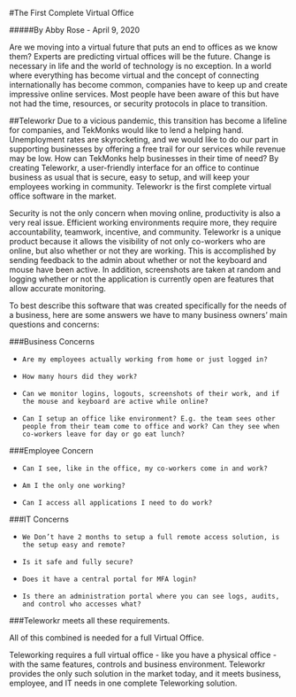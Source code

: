 #The First Complete Virtual Office

#####By Abby Rose - April 9, 2020

Are we moving into a virtual future that puts an end to offices as we know them? Experts are predicting virtual offices will be the future. Change is necessary in life and the world of technology is no exception. In a world where everything has become virtual and the concept of connecting internationally has become common, companies have to keep up and create impressive online services. Most people have been aware of this but have not had the time, resources, or security protocols in place to transition. 

##Teleworkr
Due to a vicious pandemic, this transition has become a lifeline for companies, and TekMonks would like to lend a helping hand. Unemployment rates are skyrocketing, and we would like to do our part in supporting businesses by offering a free trail for our services while revenue may be low. How can TekMonks help businesses in their time of need? By creating Teleworkr, a user-friendly interface for an office to continue business as usual that is secure, easy to setup, and will keep your employees working in community. Teleworkr is the first complete virtual office software in the market.

Security is not the only concern when moving online, productivity is also a very real issue. Efficient working environments require more, they require accountability, teamwork, incentive, and community. Teleworkr is a unique product because it allows the visibility of not only co-workers who are online, but also whether or not they are working. This is accomplished by sending feedback to the admin about whether or not the keyboard and mouse have been active. In addition, screenshots are taken at random and logging whether or not the application is currently open are features that allow accurate monitoring. 

To best describe this software that was created specifically for the needs of a business, here are some answers we have to many business owners’ main questions and concerns:

###Business Concerns

-     Are my employees actually working from home or just logged in?
-     How many hours did they work? 
-     Can we monitor logins, logouts, screenshots of their work, and if the mouse and keyboard are active while online?
-     Can I setup an office like environment? E.g. the team sees other people from their team come to office and work? Can they see when co-workers leave for day or go eat lunch?
###Employee Concern

-     Can I see, like in the office, my co-workers come in and work? 
-     Am I the only one working? 
-     Can I access all applications I need to do work?
###IT Concerns

-     We Don’t have 2 months to setup a full remote access solution, is the setup easy and remote? 
-     Is it safe and fully secure?
-     Does it have a central portal for MFA login?
-     Is there an administration portal where you can see logs, audits, and control who accesses what?
###Teleworkr meets all these requirements.

All of this combined is needed for a full Virtual Office.

Teleworking requires a full virtual office - like you have a physical office - with the same features, controls and business environment. Teleworkr provides the only such solution in the market today, and it meets business, employee, and IT needs in one complete Teleworking solution.